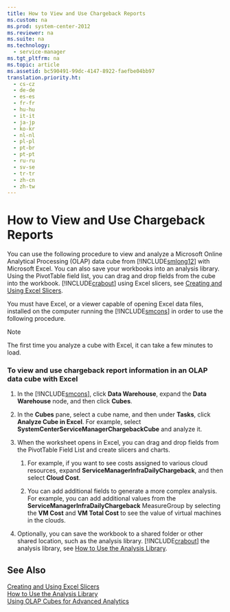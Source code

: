 ```yaml
---
title: How to View and Use Chargeback Reports
ms.custom: na
ms.prod: system-center-2012
ms.reviewer: na
ms.suite: na
ms.technology: 
  - service-manager
ms.tgt_pltfrm: na
ms.topic: article
ms.assetid: bc590491-99dc-4147-8922-faefbe04bb97
translation.priority.ht: 
  - cs-cz
  - de-de
  - es-es
  - fr-fr
  - hu-hu
  - it-it
  - ja-jp
  - ko-kr
  - nl-nl
  - pl-pl
  - pt-br
  - pt-pt
  - ru-ru
  - sv-se
  - tr-tr
  - zh-cn
  - zh-tw
---
```

# How to View and Use Chargeback Reports
You can use the following procedure to view and analyze a Microsoft Online Analytical Processing \(OLAP\) data cube from [!INCLUDE[smlong12](../../../sm/deploy/deploy-guide/includes/smlong12_md.md)] with Microsoft Excel. You can also save your workbooks into an analysis library. Using the PivotTable field list, you can drag and drop fields from the cube into the workbook. [!INCLUDE[crabout](../../../sm/deploy/deploy-guide/includes/crabout_md.md)] using Excel slicers, see [Creating and Using Excel Slicers](../../../sm/manage/operate/Creating-and-Using-Excel-Slicers.md).  
  
 You must have Excel, or a viewer capable of opening Excel data files, installed on the computer running the [!INCLUDE[smcons](../../../sm/deploy/deploy-guide/includes/smcons_md.md)] in order to use the following procedure.  
  
> [!NOTE]  
>  The first time you analyze a cube with Excel, it can take a few minutes to load.  
  
### To view and use chargeback report information in an OLAP data cube with Excel  
  
1.  In the [!INCLUDE[smcons](../../../sm/deploy/deploy-guide/includes/smcons_md.md)], click **Data Warehouse**, expand the **Data Warehouse** node, and then click **Cubes**.  
  
2.  In the **Cubes** pane, select a cube name, and then under **Tasks**, click **Analyze Cube in Excel**. For example, select **SystemCenterServiceManagerChargebackCube** and analyze it.  
  
3.  When the worksheet opens in Excel, you can drag and drop fields from the PivotTable Field List and create slicers and charts.  
  
    1.  For example, if you want to see costs assigned to various cloud resources, expand **ServiceManagerInfraDailyChargeback**, and then select **Cloud Cost**.  
  
    2.  You can add additional fields to generate a more complex analysis. For example, you can add additional values from the **ServiceManagerInfraDailyChargeback** MeasureGroup by selecting the **VM Cost** and **VM Total Cost** to see the value of virtual machines in the clouds.  
  
4.  Optionally, you can save the workbook to a shared folder or other shared location, such as the analysis library. [!INCLUDE[crabout](../../../sm/deploy/deploy-guide/includes/crabout_md.md)] the analysis library, see [How to Use the Analysis Library](../../../sm/manage/operate/How-to-Use-the-Analysis-Library.md).  
  
## See Also  
 [Creating and Using Excel Slicers](../../../sm/manage/operate/Creating-and-Using-Excel-Slicers.md)   
 [How to Use the Analysis Library](../../../sm/manage/operate/How-to-Use-the-Analysis-Library.md)   
 [Using OLAP Cubes for Advanced Analytics](../../../sm/manage/operate/Using-OLAP-Cubes-for-Advanced-Analytics.md)